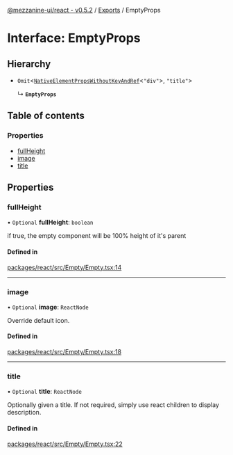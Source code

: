 [@mezzanine-ui/react - v0.5.2](../README.md) / [Exports](../modules.md) / EmptyProps

# Interface: EmptyProps

## Hierarchy

- `Omit`<[`NativeElementPropsWithoutKeyAndRef`](../modules.md#nativeelementpropswithoutkeyandref)<``"div"``\>, ``"title"``\>

  ↳ **`EmptyProps`**

## Table of contents

### Properties

- [fullHeight](emptyprops.md#fullheight)
- [image](emptyprops.md#image)
- [title](emptyprops.md#title)

## Properties

### fullHeight

• `Optional` **fullHeight**: `boolean`

if true, the empty component will be 100% height of it's parent

#### Defined in

[packages/react/src/Empty/Empty.tsx:14](https://github.com/Mezzanine-UI/mezzanine/blob/83e0173/packages/react/src/Empty/Empty.tsx#L14)

___

### image

• `Optional` **image**: `ReactNode`

Override default icon.

#### Defined in

[packages/react/src/Empty/Empty.tsx:18](https://github.com/Mezzanine-UI/mezzanine/blob/83e0173/packages/react/src/Empty/Empty.tsx#L18)

___

### title

• `Optional` **title**: `ReactNode`

Optionally given a title. If not required, simply use react children to display description.

#### Defined in

[packages/react/src/Empty/Empty.tsx:22](https://github.com/Mezzanine-UI/mezzanine/blob/83e0173/packages/react/src/Empty/Empty.tsx#L22)
